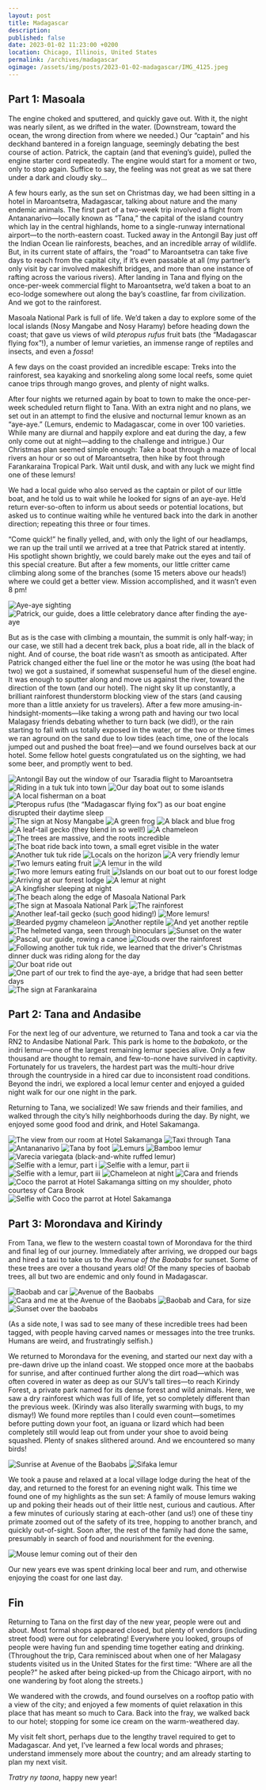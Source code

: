 ```yaml
---
layout: post
title: Madagascar
description: 
published: false
date: 2023-01-02 11:23:00 +0200
location: Chicago, Illinois, United States
permalink: /archives/madagascar
ogimage: /assets/img/posts/2023-01-02-madagascar/IMG_4125.jpeg
---
```

## Part 1: Masoala

The engine choked and sputtered, and quickly gave out. With it, the night was nearly silent, as we drifted in the water. (Downstream, toward the ocean, the wrong direction from where we needed.) Our “captain” and his deckhand bantered in a foreign language, seemingly debating the best course of action. Patrick, the captain (and that evening’s guide), pulled the engine starter cord repeatedly. The engine would start for a moment or two, only to stop again. Suffice to say, the feeling was not great as we sat there under a dark and cloudy sky...

A few hours early, as the sun set on Christmas day, we had been sitting in a hotel in Maroantsetra, Madagascar, talking about nature and the many endemic animals. The first part of a two-week trip involved a flight from Antananarivo—locally known as “Tana,” the capital of the island country which lay in the central highlands, home to a single-runway international airport—to the north-eastern coast. Tucked away in the Antongil Bay just off the Indian Ocean lie rainforests, beaches, and an incredible array of wildlife. But, in its current state of affairs, the “road” to Maroantsetra can take five days to reach from the capital city, if it’s even passable at all (my partner’s only visit by car involved makeshift bridges, and more than one instance of rafting across the various rivers). After landing in Tana and flying on the once-per-week commercial flight to Maroantsetra, we’d taken a boat to an eco-lodge somewhere out along the bay’s coastline, far from civilization. And we got to the rainforest.

Masoala National Park is full of life. We’d taken a day to explore some of the local islands (Nosy Mangabe and Nosy Haramy) before heading down the coast; that gave us views of wild *pteropus rufus* fruit bats (the “Madagascar flying fox”!), a number of lemur varieties, an immense range of reptiles and insects, and even a *fossa*!

A few days on the coast provided an incredible escape: Treks into the rainforest, sea kayaking and snorkeling along some local reefs, some quiet canoe trips through mango groves, and plenty of night walks.

After four nights we returned again by boat to town to make the once-per-week scheduled return flight to Tana. With an extra night and no plans, we set out in an attempt to find the elusive and nocturnal lemur known as an “aye-aye.” (Lemurs, endemic to Madagascar, come in over 100 varieties. While many are diurnal and happily explore and eat during the day, a few only come out at night—adding to the challenge and intrigue.) Our Christmas plan seemed simple enough: Take a boat through a maze of local rivers an hour or so out of Maroantsetra, then hike by foot through Farankaraina Tropical Park. Wait until dusk, and with any luck we might find one of these lemurs! 

We had a local guide who also served as the captain or pilot of our little boat, and he told us to wait while he looked for signs of an aye-aye. He’d return ever-so-often to inform us about seeds or potential locations, but asked us to continue waiting while he ventured back into the dark in another direction; repeating this three or four times.

“Come quick!” he finally yelled, and, with only the light of our headlamps, we ran up the trail until we arrived at a tree that Patrick stared at intently. His spotlight shown brightly, we could barely make out the eyes and tail of this special creature. But after a few moments, our little critter came climbing along some of the branches (some 15 meters above our heads!) where we could get a better view. Mission accomplished, and it wasn’t even 8 pm!

![Aye-aye sighting][1]
![Patrick, our guide, does a little celebratory dance after finding the aye-aye][2]

But as is the case with climbing a mountain, the summit is only half-way; in our case, we still had a decent trek back, plus a boat ride, all in the black of night. And of course, the boat ride wasn’t as smooth as anticipated. After Patrick changed either the fuel line or the motor he was using (the boat had two) we got a sustained, if somewhat suspenseful hum of the diesel engine. It was enough to sputter along and move us against the river, toward the direction of the town (and our hotel). The night sky lit up constantly, a brilliant rainforest thunderstorm blocking view of the stars (and causing more than a little anxiety for us travelers). After a few more amusing-in-hindsight-moments—like taking a wrong path and having our two local Malagasy friends debating whether to turn back (we did!), or the rain starting to fall with us totally exposed in the water, or the two or three times we ran aground on the sand due to low tides (each time, one of the locals jumped out and pushed the boat free)—and we found ourselves back at our hotel. Some fellow hotel guests congratulated us on the sighting, we had some beer, and promptly went to bed.

![Antongil Bay out the window of our Tsaradia flight to Maroantsetra][3]
![Riding in a tuk tuk into town][4]
![Our day boat out to some islands][5]
![A local fisherman on a boat][6]
![Pteropus rufus (the “Madagascar flying fox”) as our boat engine disrupted their daytime sleep][7]
![The sign at Nosy Mangabe][8]
![A green frog][9]
![A black and blue frog][10]
![A leaf-tail gecko (they blend in so well!)][11]
![A chameleon][12]
![The trees are massive, and the roots incredible][13]
![The boat ride back into town, a small egret visible in the water][14]
![Another tuk tuk ride][15]
![Locals on the horizon][16]
![A very friendly lemur][17]
![Two lemurs eating fruit][18]
![A lemur in the wild][19]
![Two more lemurs eating fruit][20]
![Islands on our boat out to our forest lodge][21]
![Arriving at our forest lodge][22]
![A lemur at night][23]
![A kingfisher sleeping at night][24]
![The beach along the edge of Masoala National Park][25]
![The sign at Masoala National Park][26]
![The rainforest][27]
![Another leaf-tail gecko (such good hiding!)][28]
![More lemurs!][29]
![Bearded pygmy chameleon][30]
![Another reptile][31]
![And yet another reptile][32]
![The helmeted vanga, seen through binoculars][33]
![Sunset on the water][34]
![Pascal, our guide, rowing a canoe][35]
![Clouds over the rainforest][36]
![Following another tuk tuk ride, we learned that the driver's Christmas dinner duck was riding along for the day][37]
![Our boat ride out][38]
![One part of our trek to find the aye-aye, a bridge that had seen better days][39]
![The sign at Farankaraina][40]

## Part 2: Tana and Andasibe

For the next leg of our adventure, we returned to Tana and took a car via the RN2 to Andasibe National Park. This park is home to the *‌babakoto*, or the indri lemur—one of the largest remaining lemur species alive. Only a few thousand are thought to remain, and few-to-none have survived in captivity. Fortunately for us travelers, the hardest part was the multi-hour drive through the countryside in a hired car due to inconsistent road conditions. Beyond the indri, we explored a local lemur center and enjoyed a guided night walk for our one night in the park.

Returning to Tana, we socialized! We saw friends and their families, and walked through the city’s hilly neighborhoods during the day. By night, we enjoyed some good food and drink, and Hotel Sakamanga.

![The view from our room at Hotel Sakamanga][41]
![Taxi through Tana][42]
![Antananarivo][43]
![Tana by foot][44]
![Lemurs][45]
![Bamboo lemur][46]
![Varecia variegata (black-and-white ruffed lemur)][47]
![Selfie with a lemur, part i][48]
![Selfie with a lemur, part ii][49]
![Selfie with a lemur, part iii][50]
![Chameleon at night][51]
![Cara and friends][52]
![Coco the parrot at Hotel Sakamanga sitting on my shoulder, photo courtesy of Cara Brook][53]
![Selfie with Coco the parrot at Hotel Sakamanga][53]

## Part 3: Morondava and Kirindy

From Tana, we flew to the western coastal town of Morondava for the third and final leg of our journey. Immediately after arriving, we dropped our bags and hired a taxi to take us to the *Avenue of the Baobabs* for sunset. Some of these trees are over a thousand years old! Of the many species of baobab trees, all but two are endemic and only found in Madagascar.

![Baobab and car][54]
![Avenue of the Baobabs][55]
![Cara and me at the Avenue of the Baobabs][56]
![Baobab and Cara, for size][57]
![Sunset over the baobabs][58]

(As a side note, I was sad to see many of these incredible trees had been tagged, with people having carved names or messages into the tree trunks. Humans are weird, and frustratingly selfish.)

We returned to Morondava for the evening, and started our next day with a pre-dawn drive up the inland coast. We stopped once more at the baobabs for sunrise, and after continued further along the dirt road—which was often covered in water as deep as our SUV’s tall tires—to reach Kirindy Forest, a private park named for its dense forest and wild animals. Here, we saw a dry rainforest which was full of life, yet so completely different than the previous week. (Kirindy was also literally swarming with bugs, to my dismay!) We found more reptiles than I could even count—sometimes before putting down your foot, an iguana or lizard which had been completely still would leap out from under your shoe to avoid being squashed. Plenty of snakes slithered around. And we encountered so many birds!

![Sunrise at Avenue of the Baobabs][59]
![Sifaka lemur][60]

We took a pause and relaxed at a local village lodge during the heat of the day, and returned to the forest for an evening night walk. This time we found one of my highlights as the sun set: A family of mouse lemurs waking up and poking their heads out of their little nest, curious and cautious. After a few minutes of curiously staring at each-other (and us!) one of these tiny primate zoomed out of the safety of its tree, hopping to another branch, and quickly out-of-sight. Soon after, the rest of the family had done the same, presumably in search of food and nourishment for the evening.

![Mouse lemur coming out of their den][61]

Our new years eve was spent drinking local beer and rum, and otherwise enjoying the coast for one last day.

## Fin

Returning to Tana on the first day of the new year, people were out and about. Most formal shops appeared closed, but plenty of vendors (including street food) were out for celebrating! Everywhere you looked, groups of people were having fun and spending time together eating and drinking. (Throughout the trip, Cara reminisced about when one of her Malagasy students visited us in the United States for the first time: “Where are all the people?” he asked after being picked-up from the Chicago airport, with no one wandering by foot along the streets.)

We wandered with the crowds, and found ourselves on a rooftop patio with a view of the city; and enjoyed a few moments of quiet relaxation in this place that has meant so much to Cara. Back into the fray, we walked back to our hotel; stopping for some ice cream on the warm-weathered day.

My visit felt short, perhaps due to the lengthy travel required to get to Madagascar. And yet, I’ve learned a few local words and phrases; understand immensely more about the country; and am already starting to plan my next visit.

*‌Tratry ny taona*, happy new year!

[1]: /assets/img/posts/2023-01-02-madagascar/IMG_2609.jpeg
[2]: /assets/img/posts/2023-01-02-madagascar/IMG_2646.jpeg

[3]: /assets/img/posts/2023-01-02-madagascar/IMG_1316.jpeg
[4]: /assets/img/posts/2023-01-02-madagascar/IMG_1347.jpeg
[5]: /assets/img/posts/2023-01-02-madagascar/IMG_1373.jpeg
[6]: /assets/img/posts/2023-01-02-madagascar/IMG_1426.jpeg
[7]: /assets/img/posts/2023-01-02-madagascar/IMG_1491.jpeg
[8]: /assets/img/posts/2023-01-02-madagascar/IMG_1536.jpeg
[9]: /assets/img/posts/2023-01-02-madagascar/IMG_1547.jpeg
[10]: /assets/img/posts/2023-01-02-madagascar/IMG_1554.jpeg
[11]: /assets/img/posts/2023-01-02-madagascar/IMG_1569.jpeg
[12]: /assets/img/posts/2023-01-02-madagascar/IMG_1584.jpeg
[13]: /assets/img/posts/2023-01-02-madagascar/IMG_1654.jpeg
[14]: /assets/img/posts/2023-01-02-madagascar/IMG_1707.jpeg
[15]: /assets/img/posts/2023-01-02-madagascar/IMG_1713.jpeg
[16]: /assets/img/posts/2023-01-02-madagascar/IMG_1730.jpeg
[17]: /assets/img/posts/2023-01-02-madagascar/IMG_1790.jpeg
[18]: /assets/img/posts/2023-01-02-madagascar/IMG_1829.jpeg
[19]: /assets/img/posts/2023-01-02-madagascar/IMG_1873.jpeg
[20]: /assets/img/posts/2023-01-02-madagascar/IMG_1886.jpeg
[21]: /assets/img/posts/2023-01-02-madagascar/IMG_1889.jpeg
[22]: /assets/img/posts/2023-01-02-madagascar/IMG_1893.jpeg
[23]: /assets/img/posts/2023-01-02-madagascar/IMG_1934.jpeg
[24]: /assets/img/posts/2023-01-02-madagascar/IMG_1939.jpeg
[25]: /assets/img/posts/2023-01-02-madagascar/IMG_1980.jpeg
[26]: /assets/img/posts/2023-01-02-madagascar/IMG_1982.jpeg
[27]: /assets/img/posts/2023-01-02-madagascar/IMG_2038.jpeg
[28]: /assets/img/posts/2023-01-02-madagascar/IMG_2050.jpeg
[29]: /assets/img/posts/2023-01-02-madagascar/IMG_2140.jpeg
[30]: /assets/img/posts/2023-01-02-madagascar/IMG_2153.jpeg
[31]: /assets/img/posts/2023-01-02-madagascar/IMG_2203.jpeg
[32]: /assets/img/posts/2023-01-02-madagascar/IMG_2212.jpeg
[33]: /assets/img/posts/2023-01-02-madagascar/IMG_2300.jpeg
[34]: /assets/img/posts/2023-01-02-madagascar/IMG_2336.jpeg
[35]: /assets/img/posts/2023-01-02-madagascar/IMG_2406.jpeg
[36]: /assets/img/posts/2023-01-02-madagascar/IMG_2470.jpeg
[37]: /assets/img/posts/2023-01-02-madagascar/IMG_2546.jpeg
[38]: /assets/img/posts/2023-01-02-madagascar/IMG_2556.jpeg
[39]: /assets/img/posts/2023-01-02-madagascar/IMG_2573.jpeg
[40]: /assets/img/posts/2023-01-02-madagascar/IMG_2580.jpeg

[41]: /assets/img/posts/2023-01-02-madagascar/IMG_2677.jpeg
[42]: /assets/img/posts/2023-01-02-madagascar/IMG_2682.jpeg
[43]: /assets/img/posts/2023-01-02-madagascar/IMG_2690.jpeg
[44]: /assets/img/posts/2023-01-02-madagascar/IMG_2700.jpeg
[45]: /assets/img/posts/2023-01-02-madagascar/IMG_2739.jpeg
[46]: /assets/img/posts/2023-01-02-madagascar/IMG_2741.jpeg
[47]: /assets/img/posts/2023-01-02-madagascar/IMG_2759.jpeg
[48]: /assets/img/posts/2023-01-02-madagascar/IMG_2774.jpeg
[49]: /assets/img/posts/2023-01-02-madagascar/IMG_2775.jpeg
[50]: /assets/img/posts/2023-01-02-madagascar/IMG_2776.jpeg
[51]: /assets/img/posts/2023-01-02-madagascar/IMG_2779.jpeg
[52]: /assets/img/posts/2023-01-02-madagascar/IMG_2841.jpeg
[53]: /assets/img/posts/2023-01-02-madagascar/IMG_2853.jpeg

[54]: /assets/img/posts/2023-01-02-madagascar/IMG_2867.jpeg
[55]: /assets/img/posts/2023-01-02-madagascar/IMG_2873.jpeg
[56]: /assets/img/posts/2023-01-02-madagascar/IMG_2877.jpeg
[57]: /assets/img/posts/2023-01-02-madagascar/IMG_2936.jpeg
[58]: /assets/img/posts/2023-01-02-madagascar/IMG_2997.jpeg
[59]: /assets/img/posts/2023-01-02-madagascar/IMG_3018.jpeg
[60]: /assets/img/posts/2023-01-02-madagascar/IMG_3024.jpeg
[61]: /assets/img/posts/2023-01-02-madagascar/IMG_3067.jpeg

[62]: /assets/img/posts/2023-01-02-madagascar/IMG_4125.jpeg